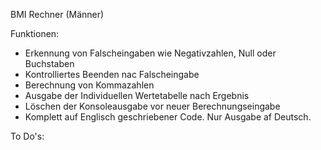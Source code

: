 BMI Rechner (Männer)

Funktionen:
- Erkennung von Falscheingaben wie Negativzahlen, Null oder Buchstaben
- Kontrolliertes Beenden nac Falscheingabe
- Berechnung von Kommazahlen
- Ausgabe der Individuellen Wertetabelle nach Ergebnis
- Löschen der Konsoleausgabe vor neuer Berechnungseingabe
- Komplett auf Englisch geschriebener Code. Nur Ausgabe af Deutsch.


To Do's:
